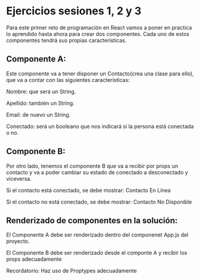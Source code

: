 # Ejercicios sesiones 1, 2 y 3
Para este primer reto de programación en React vamos a poner en practica lo aprendido hasta ahora para crear dos componentes. Cada uno de estos componentes tendrá sus propias características.

## Componente A:

Este componente va a tener disponer un Contacto(crea una clase para ello), que va a contar con las siguientes características:

Nombre: que será un String.

Apellido: también un String.

Email: de nuevo un String.

Conectado: será un booleano que nos indicará si la persona está conectada o no.

## Componente B:

Por otro lado, tenemos el componente B que va a recibir por props un contacto y va a poder cambiar su estado de conectado a desconectado y viceversa.

Si el contacto está conectado, se debe mostrar: Contacto En Línea

Si el contacto no está conectado, se debe mostrar: Contacto No Disponible


## Renderizado de componentes en la solución:

El Componente A debe ser renderizado dentro del componenet App.js del proyecto.

El Componente B debe ser renderizado desde el componte A y recibir los props adecuadamente


Recordatorio: Haz uso de Proptypes adecuadamente
